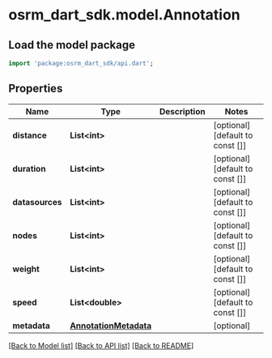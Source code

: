# osrm_dart_sdk.model.Annotation

## Load the model package
```dart
import 'package:osrm_dart_sdk/api.dart';
```

## Properties
Name | Type | Description | Notes
------------ | ------------- | ------------- | -------------
**distance** | **List&lt;int&gt;** |  | [optional] [default to const []]
**duration** | **List&lt;int&gt;** |  | [optional] [default to const []]
**datasources** | **List&lt;int&gt;** |  | [optional] [default to const []]
**nodes** | **List&lt;int&gt;** |  | [optional] [default to const []]
**weight** | **List&lt;int&gt;** |  | [optional] [default to const []]
**speed** | **List&lt;double&gt;** |  | [optional] [default to const []]
**metadata** | [**AnnotationMetadata**](AnnotationMetadata.md) |  | [optional] 

[[Back to Model list]](../README.md#documentation-for-models) [[Back to API list]](../README.md#documentation-for-api-endpoints) [[Back to README]](../README.md)


